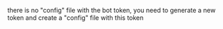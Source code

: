 there is no "config" file with the bot token, you need to generate a new token and create a "config" file with this token
